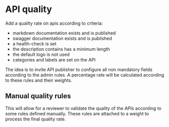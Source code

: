 # API quality

Add a quality rate on apis according to criteria:

- markdown documentation exists and is published
- swagger documentation exists and is published
- a health-check is set
- the description contains has a minimum length
- the default logo is not used
- categories and labels are set on the API

The idea is to invite API publisher to configure all non mandatory fields according to the admin rules.
A percentage rate will be calculated according to these rules and their weights.


## Manual quality rules

This will allow for a reviewer to validate the quality of the APIs according to some rules defined manually.
These rules are attached to a weight to process the final quality rate.
